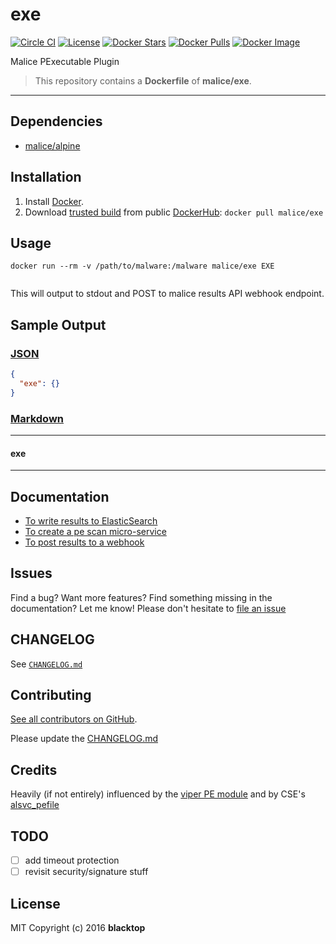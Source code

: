 # exe

[![Circle CI](https://circleci.com/gh/malice-plugins/exe.png?style=shield)](https://circleci.com/gh/malice-plugins/exe) [![License](http://img.shields.io/:license-mit-blue.svg)](http://doge.mit-license.org) [![Docker Stars](https://img.shields.io/docker/stars/malice/exe.svg)](https://hub.docker.com/r/malice/exe/) [![Docker Pulls](https://img.shields.io/docker/pulls/malice/exe.svg)](https://hub.docker.com/r/malice/exe/) [![Docker Image](https://img.shields.io/badge/docker%20image-81.5MB-blue.svg)](https://hub.docker.com/r/malice/exe/)

Malice PExecutable Plugin

> This repository contains a **Dockerfile** of **malice/exe**.

---

## Dependencies

- [malice/alpine](https://hub.docker.com/r/malice/alpine/)

## Installation

1. Install [Docker](https://www.docker.io/).
2. Download [trusted build](https://hub.docker.com/r/malice/exe/) from public [DockerHub](https://hub.docker.com): `docker pull malice/exe`

## Usage

```
docker run --rm -v /path/to/malware:/malware malice/exe EXE
```

```bash

```

This will output to stdout and POST to malice results API webhook endpoint.

## Sample Output

### [JSON](https://github.com/malice-plugins/exe/blob/master/docs/results.json)

```json
{
  "exe": {}
}
```

### [Markdown](https://github.com/malice-plugins/exe/blob/master/docs/SAMPLE.md)

---

#### exe

---

## Documentation

- [To write results to ElasticSearch](https://github.com/malice-plugins/exe/blob/master/docs/elasticsearch.md)
- [To create a pe scan micro-service](https://github.com/malice-plugins/exe/blob/master/docs/web.md)
- [To post results to a webhook](https://github.com/malice-plugins/exe/blob/master/docs/callback.md)

## Issues

Find a bug? Want more features? Find something missing in the documentation? Let me know! Please don't hesitate to [file an issue](https://github.com/malice-plugins/exe/issues/new)

## CHANGELOG

See [`CHANGELOG.md`](https://github.com/malice-plugins/exe/blob/master/CHANGELOG.md)

## Contributing

[See all contributors on GitHub](https://github.com/malice-plugins/exe/graphs/contributors).

Please update the [CHANGELOG.md](https://github.com/malice-plugins/exe/blob/master/CHANGELOG)

## Credits

Heavily (if not entirely) influenced by the [viper PE module](https://github.com/viper-framework/viper/blob/master/viper/modules/pe.py) and by CSE's [alsvc_pefile](https://bitbucket.org/cse-assemblyline/alsvc_pefile)

## TODO

- [ ] add timeout protection
- [ ] revisit security/signature stuff

## License

MIT Copyright (c) 2016 **blacktop**
